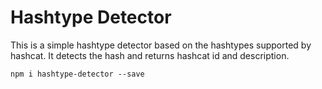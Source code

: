 # Hashtype Detector

This is a simple hashtype detector based on the hashtypes supported by hashcat. It detects the hash and returns hashcat id and description.

    npm i hashtype-detector --save



